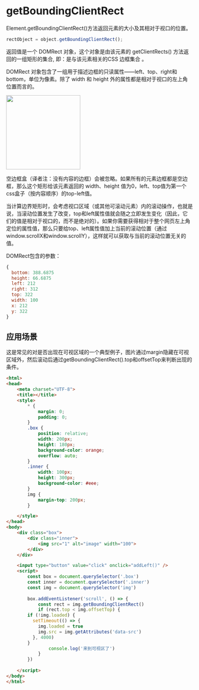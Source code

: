 # getBoundingClientRect

Element.getBoundingClientRect()方法返回元素的大小及其相对于视口的位置。

```js
rectObject = object.getBoundingClientRect();
```
返回值是一个 DOMRect 对象，这个对象是由该元素的 getClientRects() 方法返回的一组矩形的集合, 即：是与该元素相关的CSS 边框集合 。

DOMRect 对象包含了一组用于描述边框的只读属性——left、top、right和bottom，单位为像素。除了 width 和 height 外的属性都是相对于视口的左上角位置而言的。

<img src="https://mdn.mozillademos.org/files/15087/rect.png" width="200" />

空边框盒（译者注：没有内容的边框）会被忽略。如果所有的元素边框都是空边框，那么这个矩形给该元素返回的 width、height 值为0，left、top值为第一个css盒子（按内容顺序）的top-left值。

当计算边界矩形时，会考虑视口区域（或其他可滚动元素）内的滚动操作，也就是说，当滚动位置发生了改变，top和left属性值就会随之立即发生变化（因此，它们的值是相对于视口的，而不是绝对的）。如果你需要获得相对于整个网页左上角定位的属性值，那么只要给top、left属性值加上当前的滚动位置（通过window.scrollX和window.scrollY），这样就可以获取与当前的滚动位置无关的值。

DOMRect包含的参数：
```js
{
  bottom: 388.6875
  height: 66.6875
  left: 212
  right: 312
  top: 322
  width: 100
  x: 212
  y: 322
}
```
##  应用场景
这是常见的对是否出现在可视区域的一个典型例子，图片通过margin隐藏在可视区域外，然后滚动后通过getBoundingClientRect().top和offsetTop来判断出现的条件。
```html
<html>
<head>
	<meta charset="UTF-8">
	<title></title>
	<style>
		* {
			margin: 0;
			padding: 0;
		}
		.box {
			position: relative;
			width: 200px;
			height: 180px;
			background-color: orange;
			overflow: auto;
		}
		.inner {
			width: 100px;
			height: 300px;
			background-color: #eee;
		}
		img {
			margin-top: 200px;
		}

	</style>
</head>
<body>
	<div class="box">
		<div class="inner">
			<img src="1" alt="image" width="100">
		</div>		
	</div>

	<input type="button" value="click" onclick="addLeft()" />
	<script>
		const box = document.querySelector('.box')
		const inner = document.querySelector('.inner')
		const img = document.querySelector('img')
		
		box.addEventListener('scroll', () => {
			const rect = img.getBoundingClientRect()
			if (rect.top < img.offsetTop) {
        if (!img.loaded) {
          setTimeout(() => {
            img.loaded = true
            img.src = img.getAttributes('data-src')
          }, 4000)
        }
				console.log('来到可视区了')
			}
		})
		
	</script>
</body>
</html>
```